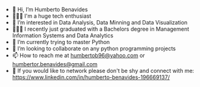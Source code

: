 - 👋 Hi, I’m Humberto Benavides
- 👨🏼‍💻 I'm a huge tech enthusiast
- 👀 I’m interested in Data Analysis, Data Minning and Data Visualization
- 👨🏼‍🎓 I recently just graduated with a Bachelors degree in Management Information Systems and Data Analytics
- 🌱 I’m currently trying to master Python
- 💞️ I’m looking to collaborate on any python programming projects
- 📫 How to reach me at humbertob96@yahoo.com or humbertor.benavides@gmail.com
- 📲 If you would like to network please don't be shy and connect with me: https://www.linkedin.com/in/humberto-benavides-196669137/

<!---
HumbertoBen/HumbertoBen is a ✨ special ✨ repository because its `README.md` (this file) appears on your GitHub profile.
You can click the Preview link to take a look at your changes.
--->
